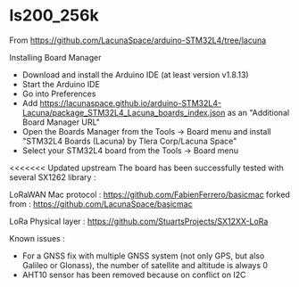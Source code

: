 # ls200_256k

From https://github.com/LacunaSpace/arduino-STM32L4/tree/lacuna


Installing
Board Manager

* Download and install the Arduino IDE (at least version v1.8.13)
* Start the Arduino IDE
* Go into Preferences
* Add https://lacunaspace.github.io/arduino-STM32L4-Lacuna/package_STM32L4_Lacuna_boards_index.json as an "Additional Board Manager URL"
* Open the Boards Manager from the Tools -> Board menu and install "STM32L4 Boards (Lacuna) by Tlera Corp/Lacuna Space"
* Select your STM32L4 board from the Tools -> Board menu

<<<<<<< Updated upstream
The board has been successfully tested with several SX1262 library :

LoRaWAN Mac protocol :
https://github.com/FabienFerrero/basicmac    forked from : https://github.com/LacunaSpace/basicmac

LoRa Physical layer :
https://github.com/StuartsProjects/SX12XX-LoRa


Known issues :

* For a GNSS fix with multiple GNSS system (not only GPS, but also Galileo or Glonass), the number of satellite and altitude is always 0 
*  AHT10 sensor has been removed because on conflict on I2C

